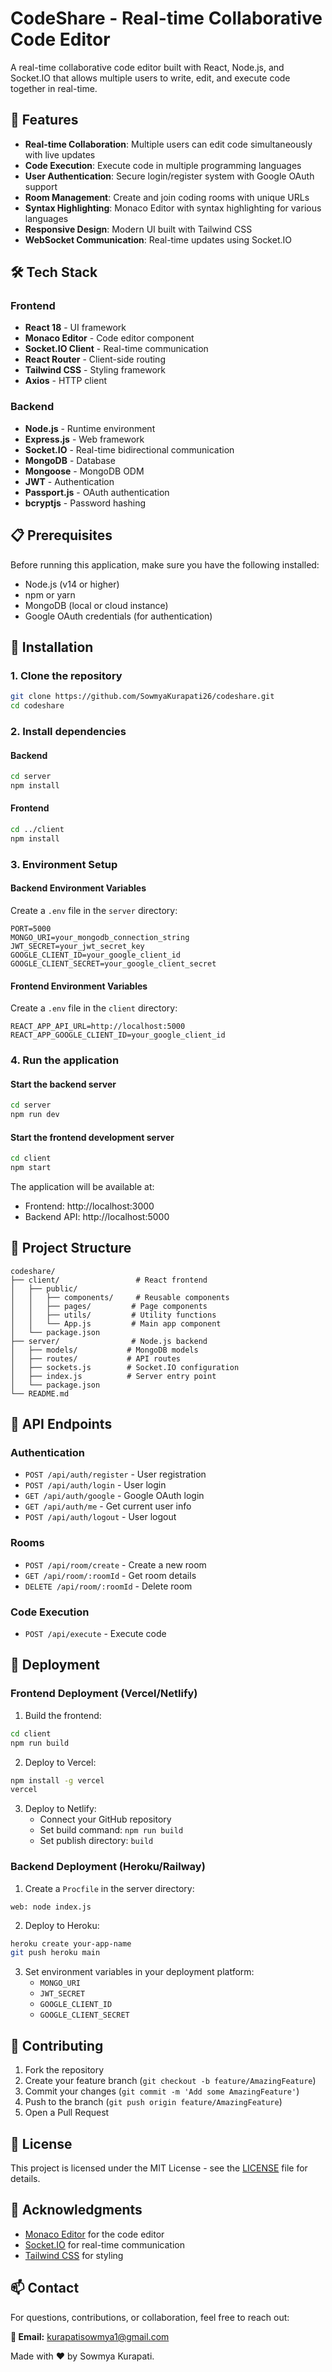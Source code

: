 # CodeShare - Real-time Collaborative Code Editor

A real-time collaborative code editor built with React, Node.js, and Socket.IO that allows multiple users to write, edit, and execute code together in real-time.

## 🚀 Features

- **Real-time Collaboration**: Multiple users can edit code simultaneously with live updates
- **Code Execution**: Execute code in multiple programming languages
- **User Authentication**: Secure login/register system with Google OAuth support
- **Room Management**: Create and join coding rooms with unique URLs
- **Syntax Highlighting**: Monaco Editor with syntax highlighting for various languages
- **Responsive Design**: Modern UI built with Tailwind CSS
- **WebSocket Communication**: Real-time updates using Socket.IO

## 🛠️ Tech Stack

### Frontend
- **React 18** - UI framework
- **Monaco Editor** - Code editor component
- **Socket.IO Client** - Real-time communication
- **React Router** - Client-side routing
- **Tailwind CSS** - Styling framework
- **Axios** - HTTP client

### Backend
- **Node.js** - Runtime environment
- **Express.js** - Web framework
- **Socket.IO** - Real-time bidirectional communication
- **MongoDB** - Database
- **Mongoose** - MongoDB ODM
- **JWT** - Authentication
- **Passport.js** - OAuth authentication
- **bcryptjs** - Password hashing

## 📋 Prerequisites

Before running this application, make sure you have the following installed:
- Node.js (v14 or higher)
- npm or yarn
- MongoDB (local or cloud instance)
- Google OAuth credentials (for authentication)

## 🚀 Installation

### 1. Clone the repository
```bash
git clone https://github.com/SowmyaKurapati26/codeshare.git
cd codeshare
```

### 2. Install dependencies

#### Backend
```bash
cd server
npm install
```

#### Frontend
```bash
cd ../client
npm install
```

### 3. Environment Setup

#### Backend Environment Variables
Create a `.env` file in the `server` directory:

```env
PORT=5000
MONGO_URI=your_mongodb_connection_string
JWT_SECRET=your_jwt_secret_key
GOOGLE_CLIENT_ID=your_google_client_id
GOOGLE_CLIENT_SECRET=your_google_client_secret
```

#### Frontend Environment Variables
Create a `.env` file in the `client` directory:

```env
REACT_APP_API_URL=http://localhost:5000
REACT_APP_GOOGLE_CLIENT_ID=your_google_client_id
```

### 4. Run the application

#### Start the backend server
```bash
cd server
npm run dev
```

#### Start the frontend development server
```bash
cd client
npm start
```

The application will be available at:
- Frontend: http://localhost:3000
- Backend API: http://localhost:5000

## 📁 Project Structure

```
codeshare/
├── client/                 # React frontend
│   ├── public/
│   │   ├── components/     # Reusable components
│   │   ├── pages/         # Page components
│   │   ├── utils/         # Utility functions
│   │   └── App.js         # Main app component
│   └── package.json
├── server/                # Node.js backend
│   ├── models/           # MongoDB models
│   ├── routes/           # API routes
│   ├── sockets.js        # Socket.IO configuration
│   ├── index.js          # Server entry point
│   └── package.json
└── README.md
```

## 🔧 API Endpoints

### Authentication
- `POST /api/auth/register` - User registration
- `POST /api/auth/login` - User login
- `GET /api/auth/google` - Google OAuth login
- `GET /api/auth/me` - Get current user info
- `POST /api/auth/logout` - User logout

### Rooms
- `POST /api/room/create` - Create a new room
- `GET /api/room/:roomId` - Get room details
- `DELETE /api/room/:roomId` - Delete room

### Code Execution
- `POST /api/execute` - Execute code

## 🚀 Deployment

### Frontend Deployment (Vercel/Netlify)

1. Build the frontend:
```bash
cd client
npm run build
```

2. Deploy to Vercel:
```bash
npm install -g vercel
vercel
```

3. Deploy to Netlify:
   - Connect your GitHub repository
   - Set build command: `npm run build`
   - Set publish directory: `build`

### Backend Deployment (Heroku/Railway)

1. Create a `Procfile` in the server directory:
```
web: node index.js
```

2. Deploy to Heroku:
```bash
heroku create your-app-name
git push heroku main
```

3. Set environment variables in your deployment platform:
   - `MONGO_URI`
   - `JWT_SECRET`
   - `GOOGLE_CLIENT_ID`
   - `GOOGLE_CLIENT_SECRET`

## 🤝 Contributing

1. Fork the repository
2. Create your feature branch (`git checkout -b feature/AmazingFeature`)
3. Commit your changes (`git commit -m 'Add some AmazingFeature'`)
4. Push to the branch (`git push origin feature/AmazingFeature`)
5. Open a Pull Request

## 📝 License

This project is licensed under the MIT License - see the [LICENSE](LICENSE) file for details.

## 🙏 Acknowledgments

- [Monaco Editor](https://microsoft.github.io/monaco-editor/) for the code editor
- [Socket.IO](https://socket.io/) for real-time communication
- [Tailwind CSS](https://tailwindcss.com/) for styling

## 📫 Contact

For questions, contributions, or collaboration, feel free to reach out:

**📧 Email:** kurapatisowmya1@gmail.com

Made with ❤️ by Sowmya Kurapati.
